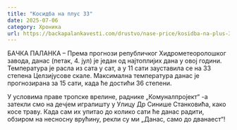 ```yaml
---
title: "Kосидба на плус 33"
date: 2025-07-06
category: Хроника
url: https://backapalankavesti.com/drustvo/nase-price/kosidba-na-plus-33/
---
```


БАЧКА ПАЛАНКА – Према прогнози републичког Хидрометеоролошког завода, данас (петак, 4. јул) је један од најтоплијих дана у овој години. Температура је расла из сата у сат, а у 11 сати зауставила се на 33 степена Целзијусове скале. Максимална температура данас је прогнозирана за 15 сати, када ће достићи 36 степени.

У условима праве тропске врелине, раднике „Комуналпројект“ -а затекли смо на дечјем игралишту у Улицу Др Синише Станковића, како косе траву. Када сам их упитао до колико сати ће данас радити, обзиром на несносну врућину, рекли су ми „Данас, само до дванаест“!
